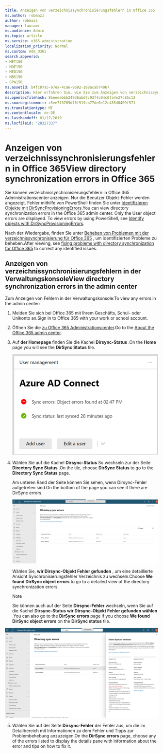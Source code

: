 ```yaml
---
title: Anzeigen von verzeichnissynchronisierungsfehlern in Office 365
ms.author: robmazz
author: robmazz
manager: laurawi
ms.audience: Admin
ms.topic: article
ms.service: o365-administration
localization_priority: Normal
ms.custom: Adm_O365
search.appverid:
- MET150
- MOE150
- MED150
- MBS150
- GPA150
ms.assetid: b4fc07a5-97ea-4ca6-9692-108acab74067
description: Hier erfahren Sie, wie Sie zum Anzeigen von verzeichnissynchronisierungsfehlern in Office 365 Administrationscenter.
ms.openlocfilehash: 8beeeebbb24936abd7c93f4c04c0fa4e27c85c12
ms.sourcegitcommit: c5ee713709d76f519cb77de0e12c435d8409f571
ms.translationtype: MT
ms.contentlocale: de-DE
ms.lasthandoff: 01/17/2019
ms.locfileid: "28327337"
---
```

# <a name="view-directory-synchronization-errors-in-office-365"></a><span data-ttu-id="71dd8-103">Anzeigen von verzeichnissynchronisierungsfehlern in Office 365</span><span class="sxs-lookup"><span data-stu-id="71dd8-103">View directory synchronization errors in Office 365</span></span>

<span data-ttu-id="71dd8-p101">Sie können verzeichnissynchronisierungsfehlern in Office 365 Administrationscenter anzeigen. Nur die Benutzer Objekt-Fehler werden angezeigt. Fehler mithilfe von PowerShell finden Sie unter [identifizieren Objekte mit DirSyncProvisioningErrors](https://docs.microsoft.com/azure/active-directory/hybrid/how-to-connect-syncservice-duplicate-attribute-resiliency).</span><span class="sxs-lookup"><span data-stu-id="71dd8-p101">You can view directory synchronization errors in the Office 365 admin center. Only the User object errors are displayed. To view errors by using PowerShell, see [Identify objects with DirSyncProvisioningErrors](https://docs.microsoft.com/azure/active-directory/hybrid/how-to-connect-syncservice-duplicate-attribute-resiliency).</span></span>

<span data-ttu-id="71dd8-107">Nach der Wiedergabe, finden Sie unter [Beheben von Problemen mit der verzeichnissynchronisierung für Office 365](fix-problems-with-directory-synchronization.md) , um identifizierten Probleme zu beheben.</span><span class="sxs-lookup"><span data-stu-id="71dd8-107">After viewing, see [fixing problems with directory synchronization for Office 365](fix-problems-with-directory-synchronization.md) to correct any identified issues.</span></span>
  
## <a name="view-directory-synchronization-errors-in-the-admin-center"></a><span data-ttu-id="71dd8-108">Anzeigen von verzeichnissynchronisierungsfehlern in der Verwaltungskonsole</span><span class="sxs-lookup"><span data-stu-id="71dd8-108">View directory synchronization errors in the admin center</span></span>

<span data-ttu-id="71dd8-109">Zum Anzeigen von Fehlern in der Verwaltungskonsole:</span><span class="sxs-lookup"><span data-stu-id="71dd8-109">To view any errors in the admin center:</span></span>
  
1. <span data-ttu-id="71dd8-110">Melden Sie sich bei Office 365 mit Ihrem Geschäfts, Schul- oder Unikonto an.</span><span class="sxs-lookup"><span data-stu-id="71dd8-110">Sign in to Office 365 with your work or school account.</span></span> 
    
2. <span data-ttu-id="71dd8-111">Öffnen Sie die [zu Office 365 Administrationscenter](https://support.office.com/article/758befc4-0888-4009-9f14-0d147402fd23).</span><span class="sxs-lookup"><span data-stu-id="71dd8-111">Go to the [About the Office 365 admin center](https://support.office.com/article/758befc4-0888-4009-9f14-0d147402fd23).</span></span>
    
3. <span data-ttu-id="71dd8-112">Auf **der Homepage** finden Sie die Kachel **Dirsync-Status** .</span><span class="sxs-lookup"><span data-stu-id="71dd8-112">On the **Home** page you will see the **DirSync Status** tile.</span></span> 
    
    ![Der Status der Dirsync-Kachel im Admin Center – Vorschau](media/060006e9-de61-49d5-8979-e77cda198e71.png)
  
4. <span data-ttu-id="71dd8-114">Wählen Sie auf die Kachel **Dirsync-Status** So wechseln zur der Seite **Directory Sync Status** .</span><span class="sxs-lookup"><span data-stu-id="71dd8-114">On the tile, choose **DirSync Status** to go to the **Directory Sync Status** page.</span></span> 
    
    <span data-ttu-id="71dd8-115">Am unteren Rand der Seite können Sie sehen, wenn Dirsync-Fehler aufgetreten sind.</span><span class="sxs-lookup"><span data-stu-id="71dd8-115">On the bottom of the page you can see if there are DirSync errors.</span></span>
    
    ![Auf der Seite Directory Sync Status können Sie sehen, wenn Dirsync-Objekt Fehler aufgetreten sind](media/882094a3-80d3-4aae-b90b-78b27047974c.png)
  
    <span data-ttu-id="71dd8-117">Wählen Sie, **wir Dirsync-Objekt Fehler gefunden** , um eine detaillierte Ansicht Synchronisierungsfehler Verzeichnis zu wechseln.</span><span class="sxs-lookup"><span data-stu-id="71dd8-117">Choose **We found DirSync object errors** to go to a detailed view of the directory synchronization errors.</span></span> 
    
    > [!NOTE]
    > <span data-ttu-id="71dd8-118">Sie können auch auf der Seite **Dirsync-Fehler** wechseln, wenn Sie auf die Kachel **Dirsync-Status** **wir Dirsync-Objekt Fehler gefunden wählen** .</span><span class="sxs-lookup"><span data-stu-id="71dd8-118">You can also go to the **DirSync errors** page if you choose **We found DirSync object errors** on the **DirSync status** tile.</span></span> 
  
![Dirsync-Fehler-Seite](media/a6e302d4-6be7-4e3a-b4b5-81c5a2c02952.png)
  
5. <span data-ttu-id="71dd8-120">Wählen Sie auf der Seite **Dirsync-Fehler** der Fehler aus, um die im Detailbereich mit Informationen zu dem Fehler und Tipps zur Problembehebung anzuzeigen.</span><span class="sxs-lookup"><span data-stu-id="71dd8-120">On the **DirSync errors** page, choose any of the errors listed to display the details pane with information about the error and tips on how to fix it.</span></span> 

